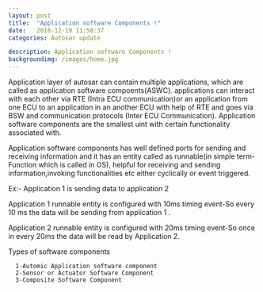 ```yaml
---
layout: post
title:  "Application software Components !"
date:   2018-12-19 11:58:37
categories: Autosar update

description: Application software Components !
backgroundimg: /images/home.jpg
---
```


Application  layer of autosar can contain multiple applications,  which are called as application software compoents(ASWC).
 applications can interact with each other via RTE  (Intra ECU communication)or an application from one ECU to an application in an  another ECU with help of  RTE and goes via BSW and communication protocols (Inter ECU Communication).
 Application software components are the smallest uint with certain functionality associated with.
 
 
 Application software components has well defined ports for sending and receiving information and it has an entity called as runnable(in simple term- Function which is called in OS), helpful for receiving and sending information,invoking functionalities etc either cyclically or  event triggered.
 
 
 Ex:- Application 1 is sending data to application 2 
 
 
   Application 1 runnable entity is configured with 10ms timing event-So every 10 ms the data will be sending from application 1 .
   
   
   Application 2 runnable entity is configured with 20ms timing event-So once in every 20ms the data will be read by Application 2.
 
 Types of  software components
 
 
      1-Automic Application software component
      2-Sensor or Actuator Software Component
      3-Composite Software Component
  
  
